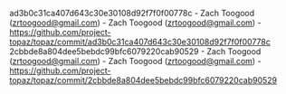 ad3b0c31ca407d643c30e30108d92f7f0f00778c - Zach Toogood (zrtoogood@gmail.com) - Zach Toogood (zrtoogood@gmail.com) - https://github.com/project-topaz/topaz/commit/ad3b0c31ca407d643c30e30108d92f7f0f00778c
2cbbde8a804dee5bebdc99bfc6079220cab90529 - Zach Toogood (zrtoogood@gmail.com) - Zach Toogood (zrtoogood@gmail.com) - https://github.com/project-topaz/topaz/commit/2cbbde8a804dee5bebdc99bfc6079220cab90529
